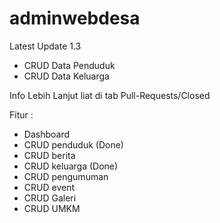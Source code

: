 # adminwebdesa
Latest Update 1.3
- CRUD Data Penduduk
- CRUD Data Keluarga
  
Info Lebih Lanjut liat di tab Pull-Requests/Closed

Fitur :
- Dashboard
- CRUD penduduk (Done)
- CRUD berita
- CRUD keluarga (Done)
- CRUD pengumuman
- CRUD event
- CRUD Galeri
- CRUD UMKM

